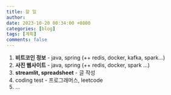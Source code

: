 ```yaml
---
title: 할 일
author: 
date: 2023-10-20 00:34:00 +0800
categories: [blog]
tags: [계획]
comments: false
---
```


1. **비트코인 정보** - java, spring (++ redis, docker, kafka, spark...)
2. **사진 웹사이트** - java, spring (++ redis, docker, spark ...)
3. **streamlit, spreadsheet** - 글 작성
4. coding test - 프로그래머스, leetcode
5. ...

